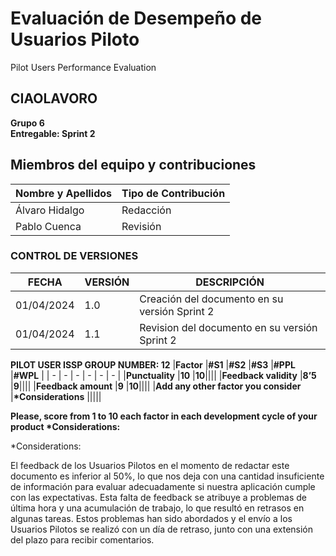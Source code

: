 # Evaluación de Desempeño de Usuarios Piloto
Pilot Users Performance Evaluation 
## CIAOLAVORO
**Grupo 6**
<br>
**Entregable: Sprint 2**

## Miembros del equipo y contribuciones

| Nombre y Apellidos | Tipo de Contribución |
|---------------------|-----------------------|
| Álvaro Hidalgo        | Redacción             |
| Pablo Cuenca         | Revisión              |


### CONTROL DE VERSIONES
| FECHA      | VERSIÓN | DESCRIPCIÓN                                      |
|------------|---------|--------------------------------------------------|
| 01/04/2024 | 1.0     | Creación del documento en su versión Sprint 2    |
| 01/04/2024 | 1.1     | Revision del documento en su versión Sprint 2    |

**PILOT USER ISSP GROUP NUMBER: 12** 
|**Factor** |**#S1** |**#S2** |**#S3** |**#PPL** |**#WPL** |
| - | - | - | - | - | - |
|**Punctuality** |**10** |**10**||||
|**Feedback validity** |**8’5** |**9**||||
|**Feedback amount** |**9** |**10**||||
|**Add any other factor you consider** |**\*Considerations** |||||

**Please, score from 1 to 10 each factor in each development cycle of your product \*Considerations:** 

*Considerations:

El feedback de los Usuarios Pilotos en el momento de redactar este documento es inferior al 50%, lo que nos deja
con una cantidad insuficiente de información para evaluar adecuadamente si nuestra aplicación cumple con las
expectativas. Esta falta de feedback se atribuye a problemas de última hora y una acumulación de trabajo, lo que
resultó en retrasos en algunas tareas. Estos problemas han sido abordados y el envío a los Usuarios Pilotos se realizó
con un día de retraso, junto con una extensión del plazo para recibir comentarios.
